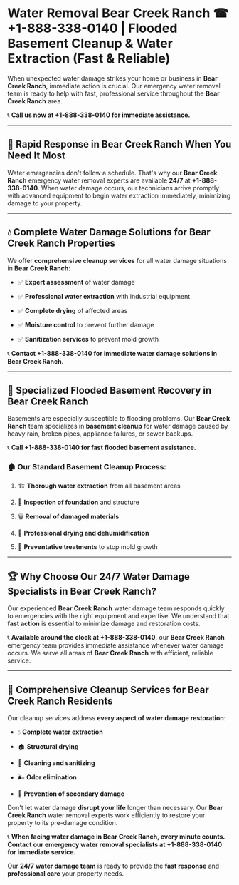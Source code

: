 # Water Removal Bear Creek Ranch ☎ +1-888-338-0140 | Flooded Basement Cleanup & Water Extraction (Fast & Reliable)

When unexpected water damage strikes your home or business in **Bear Creek Ranch**, immediate action is crucial. Our emergency water removal team is ready to help with fast, professional service throughout the **Bear Creek Ranch** area. 

📞 **Call us now at +1-888-338-0140 for immediate assistance.**
---
## 🚀 Rapid Response in Bear Creek Ranch When You Need It Most
Water emergencies don't follow a schedule. That's why our **Bear Creek Ranch** emergency water removal experts are available **24/7** at **+1-888-338-0140**. When water damage occurs, our technicians arrive promptly with advanced equipment to begin water extraction immediately, minimizing damage to your property.
---
## 💧 Complete Water Damage Solutions for Bear Creek Ranch Properties
We offer **comprehensive cleanup services** for all water damage situations in **Bear Creek Ranch**:
- ✅ **Expert assessment** of water damage  
- ✅ **Professional water extraction** with industrial equipment  
- ✅ **Complete drying** of affected areas  
- ✅ **Moisture control** to prevent further damage  
- ✅ **Sanitization services** to prevent mold growth  
📞 **Contact +1-888-338-0140 for immediate water damage solutions in Bear Creek Ranch.**
---
## 🌊 Specialized Flooded Basement Recovery in Bear Creek Ranch
Basements are especially susceptible to flooding problems. Our **Bear Creek Ranch** team specializes in **basement cleanup** for water damage caused by heavy rain, broken pipes, appliance failures, or sewer backups. 
📞 **Call +1-888-338-0140 for fast flooded basement assistance.**
### 🏚️ Our Standard Basement Cleanup Process:
1. 🏗️ **Thorough water extraction** from all basement areas  
2. 🔎 **Inspection of foundation** and structure  
3. 🗑️ **Removal of damaged materials**  
4. 💨 **Professional drying and dehumidification**  
5. 🚫 **Preventative treatments** to stop mold growth  
---
## 🏆 Why Choose Our 24/7 Water Damage Specialists in Bear Creek Ranch?
Our experienced **Bear Creek Ranch** water damage team responds quickly to emergencies with the right equipment and expertise. We understand that **fast action** is essential to minimize damage and restoration costs.
📞 **Available around the clock at +1-888-338-0140**, our **Bear Creek Ranch** emergency team provides immediate assistance whenever water damage occurs. We serve all areas of **Bear Creek Ranch** with efficient, reliable service.
---
## 🧹 Comprehensive Cleanup Services for Bear Creek Ranch Residents
Our cleanup services address **every aspect of water damage restoration**:
- 💧 **Complete water extraction**  
- 🏠 **Structural drying**  
- 🧼 **Cleaning and sanitizing**  
- 🌬️ **Odor elimination**  
- 🚫 **Prevention of secondary damage**  
Don't let water damage **disrupt your life** longer than necessary. Our **Bear Creek Ranch** water removal experts work efficiently to restore your property to its pre-damage condition.
📞 **When facing water damage in Bear Creek Ranch, every minute counts. Contact our emergency water removal specialists at +1-888-338-0140 for immediate service.**
Our **24/7 water damage team** is ready to provide the **fast response** and **professional care** your property needs.
